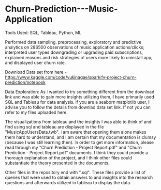 # Churn-Prediction---Music-Application

Tools Used: SQL, Tableau, Python, ML

Performed data sampling, preprocessing, exploratory and predictive analytics on 286500 observations of music application actions/clicks; interpreted user types downgrading or upgrading paid subscriptions, explained reasons and risk strategies of users more likely to uninstall app, and displayed user churn rate.

Download Data set from here - https://www.kaggle.com/code/yukinagae/sparkify-project-churn-prediction/notebook

Data Exploration: As I wanted to try something different from the download link and was able to gain more insights utilizing them, I have primarily used SQL and Tableau for data analysis. if you are a seaborn matplotlib user, I advise you to follow the details from downlad data set link. If not you can refer to my files uploaded here.

The visualizations from tableau and the insights I was able to think of and find using sql and tableau are displayed in the file "MusicAppUsersData.twb". I am aware that opening them alone makes them hard to understand, and I am certain that my documentation is clumsy (because I was still learning then). In order to get more information, please read through my "Churn Prediction - Project Report.pdf" and "Churn Prediction - Project Report.pdf" documents. I think they could provide a thorough explanation of the project, and I think other files could substantiate the theory presented in the documents.

Other files in the repository end with ".sql". These files provide a list of queries that were used to obtain answers to and insights into the research questions and afterwards utilized in tableau to display the data.
